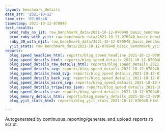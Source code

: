 ```yaml
---
layout: benchmark_details
date_str: '2021-10-12'
time_str: '07:09:48'
timestamp: 2021-10-12-070948
test_results:
  prod_ruby_no_jit: raw_benchmark_data/2021-10-12-070948_basic_benchmark_prod_ruby_no_jit.json
  prod_ruby_with_yjit: raw_benchmark_data/2021-10-12-070948_basic_benchmark_prod_ruby_with_yjit.json
  ruby_30_with_mjit: raw_benchmark_data/2021-10-12-070948_basic_benchmark_ruby_30_with_mjit.json
  yjit_stats: raw_benchmark_data/2021-10-12-070948_basic_benchmark_yjit_stats.json
reports:
  blog_speed_headline_html: reports/blog_speed_headline_2021-10-12-070948.html
  blog_speed_details_html: reports/blog_speed_details_2021-10-12-070948.html
  blog_speed_details_raw_details_html: reports/blog_speed_details_2021-10-12-070948.raw_details.html
  blog_speed_details_svg: reports/blog_speed_details_2021-10-12-070948.svg
  blog_speed_details_head_svg: reports/blog_speed_details_2021-10-12-070948.head.svg
  blog_speed_details_back_svg: reports/blog_speed_details_2021-10-12-070948.back.svg
  blog_speed_details_micro_svg: reports/blog_speed_details_2021-10-12-070948.micro.svg
  blog_speed_details_tripwires_json: reports/blog_speed_details_2021-10-12-070948.tripwires.json
  blog_speed_details_csv: reports/blog_speed_details_2021-10-12-070948.csv
  blog_memory_details_html: reports/blog_memory_details_2021-10-12-070948.html
  blog_yjit_stats_html: reports/blog_yjit_stats_2021-10-12-070948.html

---
```

Autogenerated by continuous_reporting/generate_and_upload_reports.rb script.
